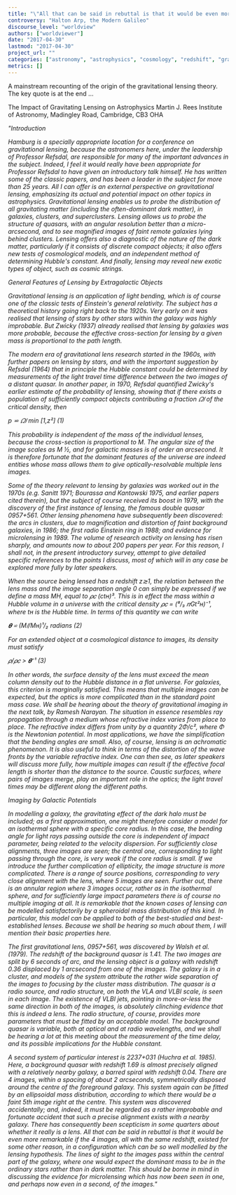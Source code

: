 ```yaml
---
title: "\"All that can be said in rebuttal is that it would be even more remarkable if the 4 images, all with the same redshift, existed for some other reason, in a configuration which can be so well modelled by the lensing hypothesis\""
controversy: "Halton Arp, the Modern Galileo"
discourse_level: "worldview"
authors: ["worldviewer"]
date: "2017-04-30"
lastmod: "2017-04-30"
project_url: ""
categories: ["astronomy", "astrophysics", "cosmology", "redshift", "gravitational lensing", "quasars"]
metrics: []
---
```


A mainstream recounting of the origin of the gravitational lensing theory.  The key quote is at the end ...

The Impact of Gravitating Lensing on Astrophysics
Martin J. Rees
Institute of Astronomy, Madingley Road, Cambridge, CB3 OHA

_"Introduction_

_Hamburg is a specially appropriate location for a conference on gravitational lensing, because the astronomers here, under the leadership of Professor Refsdal, are responsible for many of the important advances in the subject. Indeed, I feel it would really have been appropriate for Professor Refsdal to have given an introductory talk himself. He has written some of the classic papers, and has been a leader in the subject for more than 25 years. All I can offer is an external perspective on gravitational lensing, emphasizing its actual and potential impact on other topics in astrophysics. Gravitational lensing enables us to probe the distribution of all gravitating matter (including the often-dominant dark matter), in galaxies, clusters, and superclusters. Lensing allows us to probe the structure of quasars, with an angular resolution better than a micro-arcsecond, and to see magnified images of faint remote galaxies lying behind clusters. Lensing offers also a diagnostic of the nature of the dark matter, particularly if it consists of discrete compact objects; it also offers new tests of cosmological models, and an independent method of determining Hubble's constant. And finally, lensing may reveal new exotic types of object, such as cosmic strings._

_General Features of Lensing by Extragalactic Objects_

_Gravitational lensing is an application of light bending, which is of course one of the classic tests of Einstein's general relativity. The subject has a theoretical history going right back to the 1920s. Very early on it was realised that lensing of stars by other stars within the galaxy was highly improbable. But Zwicky (1937) already realised that lensing by galaxies was more probable, because the effective cross-section for lensing by a given mass is proportional to the path length._

_The modern era of gravitational lens research started in the 1960s, with further papers on lensing by stars, and with the important suggestion by Refsdal (1964) that in principle the Hubble constant could be determined by measurements of the light travel time difference between the two images of a distant quasar. In another paper, in 1970, Refsdal quantified Zwicky's earlier estimate of the probability of lensing, showing that if there exists a population of sufficiently compact objects contributing a fraction 𝛺𝑙 of the critical density, then_

_p ⋍ 𝛺𝑙 min [1,z²] (1)_

_This probability is independent of the mass of the individual lenses, because the cross-section is proportional to M. The angular size of the image scales as M ½, and for galactic masses is of order an arcsecond. It is therefore fortunate that the dominant features of the universe are indeed entities whose mass allows them to give optically-resolvable multiple lens images._

_Some of the theory relevant to lensing by galaxies was worked out in the 1970s (e.g. Sanitt 1971; Bourassa and Kantowski 1975, and earlier papers cited therein), but the subject of course received its boost in 1979, with the discovery of the first instance of lensing, the famous double quasar 0957+561. Other lensing phenomena have subsequently been discovered: the arcs in clusters, due to magnification and distortion of faint background galaxies, in 1986; the first radio Einstein ring in 1988; and evidence for microlensing in 1989. The volume of research activity on lensing has risen sharply, and amounts now to about 200 papers per year. For this reason, I shall not, in the present introductory survey, attempt to give detailed specific references to the points I discuss, most of which will in any case be explored more fully by later speakers._

_When the source being lensed has a redshift z≳1, the relation between the lens mass and the image separation angle 0 can simply be expressed if we define a mass MH, equal to 𝜌𝑐 (ctʜ)³. This is in effect the mass within a Hubble volume in a universe with the critical density 𝜌𝑐 = (⁸/₃ 𝜋Gt²ʜ)⁻¹, where tʜ is the Hubble time. In terms of this quantity we can write_

_𝜽 ⋍ (M𝑙/Mʜ)¹/₂ radians (2)_

_For an extended object at a cosmological distance to images, its density must satisfy_

_𝜌/𝜌𝑐 > 𝜽⁻¹ (3)_

_In other words, the surface density of the lens must exceed the mean column density out to the Hubble distance in a flat universe. For galaxies, this criterion is marginally satisfied. This means that multiple images can be expected, but the optics is more complicated than in the standard point mass case. We shall be hearing about the theory of gravitational imaging in the next talk, by Ramesh Narayan. The situation in essence resembles ray propagation through a medium whose refractive index varies from place to place. The refractive index differs from unity by a quantity 2Φ/c², where Φ is the Newtonian potential. In most applications, we have the simplification that the bending angles are small. Also, of course, lensing is an achromatic phenomenon. It is also useful to think in terms of the distortion of the wave fronts by the variable refractive index. One can then see, as later speakers will discuss more fully, how multiple images can result if the effective focal length is shorter than the distance to the source. Caustic surfaces, where pairs of images merge, play an important role in the optics; the light travel times may be different along the different paths._

_Imaging by Galactic Potentials_

_In modelling a galaxy, the gravitating effect of the dark halo must be included; as a first approximation, one might therefore consider a model for an isothermal sphere with a specific core radius. In this case, the bending angle for light rays passing outside the core is independent of impact parameter, being related to the velocity dispersion. For sufficiently close alignments, three images are seen; the central one, corresponding to light passing through the core, is very weak if the core radius is small. If we introduce the further complication of ellipticity, the image structure is more complicated. There is a range of source positions, corresponding to very close alignment with the lens, where 5 images are seen. Further out, there is an annular region where 3 images occur, rather as in the isothermal sphere, and for sufficiently large impact parameters there is of course no multiple imaging at all. It is remarkable that the known cases of lensing can be modelled satisfactorily by a spheroidal mass distribution of this kind. In particular, this model can be applied to both of the best-studied and best-established lenses. Because we shall be hearing so much about them, I will mention their basic properties here._

_The first gravitational lens, 0957+561, was discovered by Walsh et al. (1979). The redshift of the background quasar is 1.41. The two images are split by 6 seconds of arc, and the lensing object is a galaxy with redshift 0.36 displaced by 1 arcsecond from one of the images. The galaxy is in a cluster, and models of the system attribute the rather wide separation of the images to focusing by the cluster mass distribution. The quasar is a radio source, and radio structure, on both the VLA and VLBI scale, is seen in each image. The existence of VLBI jets, pointing in more-or-less the same direction in both of the images, is absolutely clinching evidence that this is indeed a lens. The radio structure, of course, provides more parameters that must be fitted by an acceptable model. The background quasar is variable, both at optical and at radio wavelengths, and we shall be hearing a lot at this meeting about the measurement of the time delay, and its possible implications for the Hubble constant._

_A second system of particular interest is 2237+031 (Huchra et al. 1985). Here, a background quasar with redshift 1.69 is almost precisely aligned with a relatively nearby galaxy, a barred spiral with redshift 0.04. There are 4 images, within a spacing of about 2 arcseconds, symmetrically disposed around the centre of the foreground galaxy. This system again can be fitted by an ellipsoidal mass distribution, according to which there would be a faint 5th image right at the centre. This system was discovered accidentally; and, indeed, it must be regarded as a rather improbable and fortunate accident that such a precise alignment exists with a nearby galaxy. There has consequently been scepticism in some quarters about whether it really is a lens. All that can be said in rebuttal is that it would be even more remarkable if the 4 images, all with the same redshift, existed for some other reason, in a configuration which can be so well modelled by the lensing hypothesis. The lines of sight to the images pass within the central part of the galaxy, where one would expect the dominant mass to be in the ordinary stars rather than in dark matter. This should be borne in mind in discussing the evidence for microlensing which has now been seen in one, and perhaps now even in a second, of the images."_